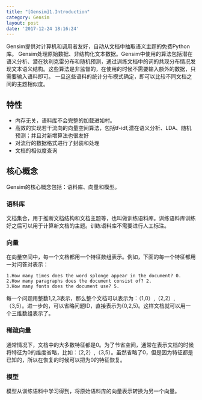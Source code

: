 ```yaml
---
title: "[Gensim]1.Introduction"
category: Gensim
layout: post
date: '2017-12-24 18:16:24'
---
```

Gensim提供对计算机和调用者友好，自动从文档中抽取语义主题的免费Python库。
Gensim处理原始数据、非结构化文本数据。Gensim中使用的算法包括潜在语义分析、潜在狄利克雷分布和随机预测，通过训练文档中的词的共现分布情况发现文本语义结构。这些算法是非监督的，在使用的时候不需要输入额外的数据，只需要输入语料即可。
一旦这些语料的统计分布模式确定，即可以比较不同文档之间的主题相似度。

## 特性

- 内存无关，语料库不会完整的加载进如村。
- 高效的实现若干流向的向量空间算法，包括tf-idf,潜在语义分析、LDA、随机预测；并且对新增算法也很友好
- 对流行的数据格式进行了封装和处理
- 文档的相似度查询

## 核心概念
Gensim的核心概念包括：语料库、向量和模型。

### 语料库
文档集合，用于推断文档结构和文档主题等，也叫做训练语料库。训练语料库训练好之后可以用于计算新文档的主题。训练语料库不需要进行人工标注。

### 向量
在向量空间中，每一个文档都用一个特征数组表示。例如，下面的每一个特征都用一对问答对表示：
```
1.How many times does the word splonge appear in the document? 0.
2.How many paragraphs does the document consist of? 2.
3.How many fonts does the document use? 5.

```
每一个问题用整数1,2,3表示，那么整个文档可以表示为：（1,0）,（2,2）,（3,5）。进一步的，可以省略问题ID，直接表示为(0,2,5)。这样文档就可以用一个三维数组表示了。

### 稀疏向量
通常情况下，文档中的大多数特征都是0。为了节省空间，通常在表示文档的时候将特征为0的维度省略，比如：（2,2）,（3,5）。虽然省略了0，但是因为特征都是已知的，所以在恢复的时候可以把为0的特征恢复。
### 模型
模型从训练语料中学习得到，将原始语料库的向量表示转换为另一个向量。
